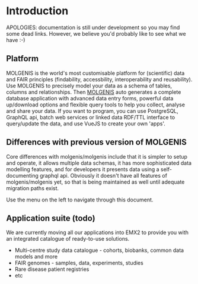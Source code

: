 # Introduction

APOLOGIES: documentation is still under development so you may find some dead links. However, we believe you'd probably
like to see what we have :-)

## Platform

MOLGENIS is the world's most customisable platform for (scientific) data and FAIR principles (findability, accessbility,
interoperability and reusability). Use MOLGENIS to precisely model your data as a schema of tables, columns and
relationships. Then [MOLGENIS](http://molgenis.org)
auto generates a complete database application with advanced data entry forms, powerful data up/download options and
flexible query tools to help you collect, analyse and share your data. If you want to program, you can use PostgreSQL,
GraphQL api, batch web services or linked data RDF/TTL interface to query/update the data, and use VueJS to create your
own 'apps'.

## Differences with previous version of MOLGENIS

Core differences with molgenis/molgenis include that it is simpler to setup and operate, it allows multiple data
schemas, it has more sophisticated data modelling features, and for developers it presents data using a self-documenting
graphql api. Obviously it doesn't have all features of molgenis/molgenis yet, so that is being maintained as well until
adequate migration paths exist.

Use the menu on the left to navigate through this document.

## Application suite (todo)

We are currently moving all our applications into EMX2 to provide you with an integrated catalogue of ready-to-use
solutions.

* Multi-centre study data catalogue - cohorts, biobanks, common data models and more
* FAIR genomes - samples, data, experiments, studies
* Rare disease patient registries
* etc
